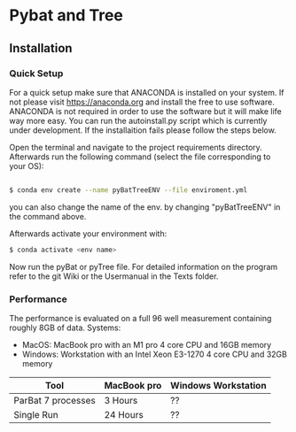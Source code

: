 # Pybat and Tree

## Installation

### Quick Setup
For a quick setup make sure that ANACONDA is installed on your system. If not please visit https://anaconda.org and
install the free to use software. ANACONDA is not required in order to use the software but it will make life 
way more easy. You can run the autoinstall.py script which is currently under development. If the installaition
fails please follow the steps below.

Open the terminal and navigate to the project requirements directory. Afterwards run the following command (select
the file corresponding to your OS):

```bash

$ conda env create --name pyBatTreeENV --file enviroment.yml

```
you can also change the name of the env. by changing "pyBatTreeENV" in the command above.

Afterwards activate your environment with: 

```bash
$ conda activate <env name>
```

Now run the pyBat or pyTree file. For detailed information on the program refer to the git Wiki or the Usermanual in the Texts folder.

### Performance 
The performance is evaluated on a full 96 well measurement containing roughly 8GB of data.
Systems: 
- MacOS: MacBook pro with an M1 pro 4 core CPU and 16GB memory
- Windows: Workstation with an Intel Xeon E3-1270 4 core CPU and 32GB memory

| Tool               | MacBook pro | Windows Workstation |
|--------------------|----------|---------------------|
| ParBat 7 processes | 3 Hours  | ??                  |
| Single Run         | 24 Hours | ??                  |
